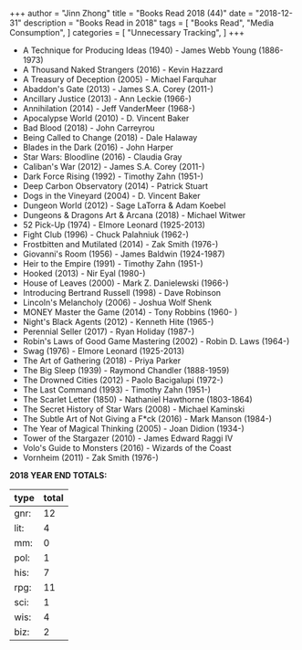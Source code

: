 +++ 
author = "Jinn Zhong" 
title = "Books Read 2018 (44)" 
date = "2018-12-31" 
description = "Books Read in 2018"
tags = [
    "Books Read",
    "Media Consumption",
]
categories = [
    "Unnecessary Tracking",
]
+++

* A Technique for Producing Ideas (1940) - James Webb Young (1886-1973)
* A Thousand Naked Strangers (2016) - Kevin Hazzard
* A Treasury of Deception (2005) - Michael Farquhar
* Abaddon's Gate (2013) - James S.A. Corey (2011-)
* Ancillary Justice (2013) - Ann Leckie (1966-)
* Annihilation (2014) - Jeff VanderMeer (1968-)
* Apocalypse World (2010) - D. Vincent Baker
* Bad Blood (2018) - John Carreyrou
* Being Called to Change (2018) - Dale Halaway
* Blades in the Dark (2016) - John Harper
* Star Wars: Bloodline (2016) - Claudia Gray
* Caliban's War (2012) - James S.A. Corey (2011-)
* Dark Force Rising (1992) - Timothy Zahn (1951-)
* Deep Carbon Observatory (2014) - Patrick Stuart
* Dogs in the Vineyard (2004) - D. Vincent Baker
* Dungeon World (2012) - Sage LaTorra & Adam Koebel
* Dungeons & Dragons Art & Arcana (2018) - Michael Witwer
* 52 Pick-Up (1974) - Elmore Leonard (1925-2013)
* Fight Club (1996) - Chuck Palahniuk (1962-)
* Frostbitten and Mutilated (2014) - Zak Smith (1976-)
* Giovanni's Room (1956) - James Baldwin (1924-1987)
* Heir to the Empire (1991) - Timothy Zahn (1951-)
* Hooked (2013) - Nir Eyal (1980-)
* House of Leaves (2000) - Mark Z. Danielewski (1966-)
* Introducing Bertrand Russell (1998) - Dave Robinson
* Lincoln's Melancholy (2006) - Joshua Wolf Shenk
* MONEY Master the Game (2014) - Tony Robbins (1960- )
* Night's Black Agents (2012) - Kenneth Hite (1965-)
* Perennial Seller (2017) - Ryan Holiday (1987-)
* Robin's Laws of Good Game Mastering (2002) - Robin D. Laws (1964-)
* Swag (1976) - Elmore Leonard (1925-2013)
* The Art of Gathering (2018) - Priya Parker
* The Big Sleep (1939) - Raymond Chandler (1888-1959)
* The Drowned Cities (2012) - Paolo Bacigalupi (1972-)
* The Last Command (1993) - Timothy Zahn (1951-)
* The Scarlet Letter (1850) - Nathaniel Hawthorne (1803-1864)
* The Secret History of Star Wars (2008) - Michael Kaminski
* The Subtle Art of Not Giving a F*ck (2016) - Mark Manson (1984-)
* The Year of Magical Thinking (2005) - Joan Didion (1934-)
* Tower of the Stargazer (2010) - James Edward Raggi IV
* Volo's Guide to Monsters (2016) - Wizards of the Coast
* Vornheim (2011) - Zak Smith (1976-)

**2018 YEAR END TOTALS:**

|type|total|
|---|---|
|gnr:| 12|
|lit:| 4|
|mm:| 0|
|pol:| 1|
|his:| 7|
|rpg:| 11|
|sci:| 1|
|wis:| 4|
|biz:| 2|
